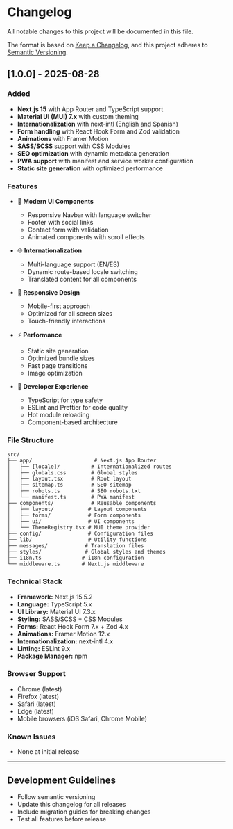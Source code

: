 # Changelog

All notable changes to this project will be documented in this file.

The format is based on [Keep a Changelog](https://keepachangelog.com/en/1.0.0/),
and this project adheres to [Semantic Versioning](https://semver.org/spec/v2.0.0.html).

## [1.0.0] - 2025-08-28

### Added

- **Next.js 15** with App Router and TypeScript support
- **Material UI (MUI) 7.x** with custom theming
- **Internationalization** with next-intl (English and Spanish)
- **Form handling** with React Hook Form and Zod validation
- **Animations** with Framer Motion
- **SASS/SCSS** support with CSS Modules
- **SEO optimization** with dynamic metadata generation
- **PWA support** with manifest and service worker configuration
- **Static site generation** with optimized performance

### Features

- 🎨 **Modern UI Components**
  - Responsive Navbar with language switcher
  - Footer with social links
  - Contact form with validation
  - Animated components with scroll effects

- 🌐 **Internationalization**
  - Multi-language support (EN/ES)
  - Dynamic route-based locale switching
  - Translated content for all components

- 📱 **Responsive Design**
  - Mobile-first approach
  - Optimized for all screen sizes
  - Touch-friendly interactions

- ⚡ **Performance**
  - Static site generation
  - Optimized bundle sizes
  - Fast page transitions
  - Image optimization

- 🔧 **Developer Experience**
  - TypeScript for type safety
  - ESLint and Prettier for code quality
  - Hot module reloading
  - Component-based architecture

### File Structure

```
src/
├── app/                    # Next.js App Router
│   ├── [locale]/          # Internationalized routes
│   ├── globals.css        # Global styles
│   ├── layout.tsx         # Root layout
│   ├── sitemap.ts         # SEO sitemap
│   ├── robots.ts          # SEO robots.txt
│   └── manifest.ts        # PWA manifest
├── components/            # Reusable components
│   ├── layout/           # Layout components
│   ├── forms/            # Form components
│   ├── ui/               # UI components
│   └── ThemeRegistry.tsx # MUI theme provider
├── config/               # Configuration files
├── lib/                  # Utility functions
├── messages/            # Translation files
├── styles/              # Global styles and themes
├── i18n.ts             # i18n configuration
└── middleware.ts       # Next.js middleware
```

### Technical Stack

- **Framework:** Next.js 15.5.2
- **Language:** TypeScript 5.x
- **UI Library:** Material UI 7.3.x
- **Styling:** SASS/SCSS + CSS Modules
- **Forms:** React Hook Form 7.x + Zod 4.x
- **Animations:** Framer Motion 12.x
- **Internationalization:** next-intl 4.x
- **Linting:** ESLint 9.x
- **Package Manager:** npm

### Browser Support

- Chrome (latest)
- Firefox (latest)
- Safari (latest)
- Edge (latest)
- Mobile browsers (iOS Safari, Chrome Mobile)

### Known Issues

- None at initial release

---

## Development Guidelines

- Follow semantic versioning
- Update this changelog for all releases
- Include migration guides for breaking changes
- Test all features before release
